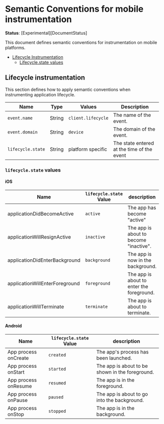 # Semantic Conventions for mobile instrumentation

**Status**: [Experimental][DocumentStatus]

This document defines semantic conventions for instrumentation on mobile platforms.

<!-- toc -->

- [Lifecycle Instrumentation](#lifecycle-instrumentation)
  * [Lifecycle.state values](#lifecycle.state_values)
    
<!-- tocstop -->

## Lifecycle instrumentation
This section defines how to apply semantic conventions when instrumenting application lifecycle.

| Name              | Type   | Values             | Description                                |
|-------------------|--------|--------------------|--------------------------------------------|
| `event.name`      | String | `client.lifecycle` | The name of the event.                     |
| `event.domain`    | String | `device`           | The domain of the event.                   | 
| `lifecycle.state` | String | platform specific  | The state entered at the time of the event |

### `lifecycle.state` values

#### iOS
| Name                           | `lifecycle.state` Value | description                                | 
|--------------------------------|-------------------------|--------------------------------------------|
| applicationDidBecomeActive     | `active`                | The app has become "active"                |
| applicationWillResignActive    | `inactive`              | The app is about to become "inactive".     |
| applicationDidEnterBackground  | `background`            | The app is now in the background.          |
| applicationWillEnterForeground | `foreground`            | The app is about to enter the foreground.  |
| applicationWillTerminate       | `terminate`             | The app is about to terminate.             |

#### Android

| Name                 | `lifecycle.state` Value | description                                     | 
|----------------------|-------------------------|-------------------------------------------------|
| App process onCreate | `created`               | The app's process has been launched.            |
| App process onStart  | `started`               | The app is about to be shown in the foreground. |
| App process onResume | `resumed`               | The app is in the foreground.                   |
| App process onPause  | `paused`                | The app is about to go into the background.     |
| App process onStop   | `stopped`               | The app is in the background.                   |
